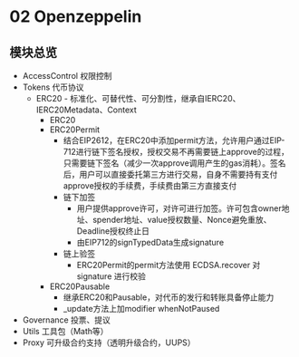 # 02 Openzeppelin

## 模块总览
- AccessControl 权限控制
- Tokens  代币协议
  - ERC20 - 标准化、可替代性、可分割性，继承自IERC20、IERC20Metadata、Context
    - ERC20
    - ERC20Permit 
      - 结合EIP2612，在ERC20中添加permit方法，允许用户通过EIP-712进行链下签名授权，授权交易不再需要链上approve的过程，只需要链下签名（减少一次approve调用产生的gas消耗）。签名后，用户可以直接委托第三方进行交易，自身不需要持有支付approve授权的手续费，手续费由第三方直接支付
      - 链下加签
        - 用户提供approve许可，对许可进行加签。许可包含owner地址、spender地址、value授权数量、Nonce避免重放、Deadline授权终止日
        - 由EIP712的signTypedData生成signature
      - 链上验签
        - ERC20Permit的permit方法使用 ECDSA.recover 对 signature 进行校验
    - ERC20Pausable
      - 继承ERC20和Pausable，对代币的发行和转账具备停止能力
      - _update方法上加modifier whenNotPaused
- Governance  投票、提议
- Utils 工具包（Math等）
- Proxy 可升级合约支持（透明升级合约，UUPS）
 
